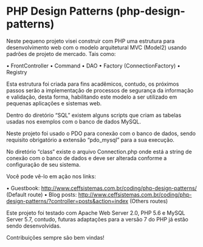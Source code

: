 # PHP Design Patterns (php-design-patterns)

Neste pequeno projeto visei construir com PHP uma estrutura para desenvolvimento web com o modelo arquitetural MVC (Model2) usando padrões de projeto de mercado. Tais como:

•	FrontController
•	Command
•	DAO
•	Factory (ConnectionFactory)
•	Registry

Esta estrutura foi criada para fins acadêmicos, contudo, os próximos passos serão a implementação de processos de segurança da informação e validação, desta forma, habilitando este modelo a ser utilizado em pequenas aplicações e sistemas web.

Dentro do diretório “SQL” existem alguns scripts que criam as tabelas usadas nos exemplos com o banco de dados MySQL.

Neste projeto foi usado o PDO para conexão com o banco de dados, sendo requisito obrigatório a extensão “pdo_mysql” para a sua execução.

No diretório “class“ existe o arquivo Connection.php onde está a string de conexão com o banco de dados e deve ser alterada conforme a configuração de seu sistema.

Você pode vê-lo em ação nos links:

•	Guestbook: http://www.ceffsistemas.com.br/coding/php-design-patterns/ (Default route)
•	Blog posts: http://www.ceffsistemas.com.br/coding/php-design-patterns/?controller=posts&action=index (Others routes)

Este projeto foi testado com Apache Web Server 2.0, PHP 5.6 e MySQL Server 5.7, contudo, futuras adaptações para a versão 7 do PHP já estão sendo desenvolvidas.

Contribuições sempre são bem vindas!
